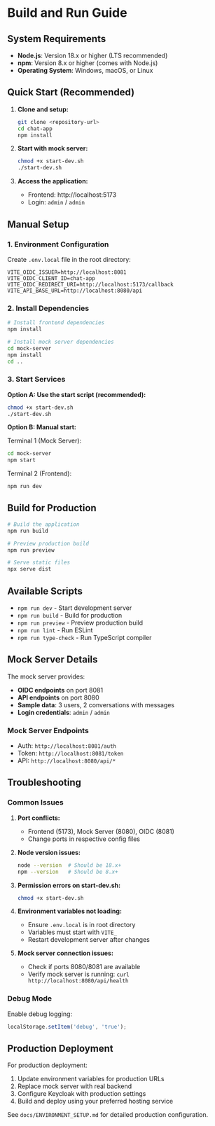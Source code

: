 # Build and Run Guide

## System Requirements

- **Node.js**: Version 18.x or higher (LTS recommended)
- **npm**: Version 8.x or higher (comes with Node.js)
- **Operating System**: Windows, macOS, or Linux

## Quick Start (Recommended)

1. **Clone and setup:**
   ```bash
   git clone <repository-url>
   cd chat-app
   npm install
   ```

2. **Start with mock server:**
   ```bash
   chmod +x start-dev.sh
   ./start-dev.sh
   ```

3. **Access the application:**
   - Frontend: http://localhost:5173
   - Login: `admin` / `admin`

## Manual Setup

### 1. Environment Configuration

Create `.env.local` file in the root directory:

```env
VITE_OIDC_ISSUER=http://localhost:8081
VITE_OIDC_CLIENT_ID=chat-app
VITE_OIDC_REDIRECT_URI=http://localhost:5173/callback
VITE_API_BASE_URL=http://localhost:8080/api
```

### 2. Install Dependencies

```bash
# Install frontend dependencies
npm install

# Install mock server dependencies
cd mock-server
npm install
cd ..
```

### 3. Start Services

**Option A: Use the start script (recommended):**
```bash
chmod +x start-dev.sh
./start-dev.sh
```

**Option B: Manual start:**

Terminal 1 (Mock Server):
```bash
cd mock-server
npm start
```

Terminal 2 (Frontend):
```bash
npm run dev
```

## Build for Production

```bash
# Build the application
npm run build

# Preview production build
npm run preview

# Serve static files
npx serve dist
```

## Available Scripts

- `npm run dev` - Start development server
- `npm run build` - Build for production
- `npm run preview` - Preview production build
- `npm run lint` - Run ESLint
- `npm run type-check` - Run TypeScript compiler

## Mock Server Details

The mock server provides:
- **OIDC endpoints** on port 8081
- **API endpoints** on port 8080
- **Sample data**: 3 users, 2 conversations with messages
- **Login credentials**: `admin` / `admin`

### Mock Server Endpoints

- Auth: `http://localhost:8081/auth`
- Token: `http://localhost:8081/token`
- API: `http://localhost:8080/api/*`

## Troubleshooting

### Common Issues

1. **Port conflicts:**
   - Frontend (5173), Mock Server (8080), OIDC (8081)
   - Change ports in respective config files

2. **Node version issues:**
   ```bash
   node --version  # Should be 18.x+
   npm --version   # Should be 8.x+
   ```

3. **Permission errors on start-dev.sh:**
   ```bash
   chmod +x start-dev.sh
   ```

4. **Environment variables not loading:**
   - Ensure `.env.local` is in root directory
   - Variables must start with `VITE_`
   - Restart development server after changes

5. **Mock server connection issues:**
   - Check if ports 8080/8081 are available
   - Verify mock server is running: `curl http://localhost:8080/api/health`

### Debug Mode

Enable debug logging:
```javascript
localStorage.setItem('debug', 'true');
```

## Production Deployment

For production deployment:

1. Update environment variables for production URLs
2. Replace mock server with real backend
3. Configure Keycloak with production settings
4. Build and deploy using your preferred hosting service

See `docs/ENVIRONMENT_SETUP.md` for detailed production configuration.